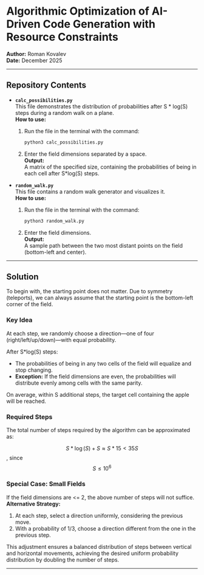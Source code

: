 # Algorithmic Optimization of AI-Driven Code Generation with Resource Constraints

**Author:** Roman Kovalev  
**Date:** December 2025  

---

## Repository Contents

- **`calc_possibilities.py`**  
  This file demonstrates the distribution of probabilities after S * log(S) steps during a random walk on a plane.  
  **How to use:**
  1. Run the file in the terminal with the command:  
     ```bash
     python3 calc_possibilities.py
     ```
  2. Enter the field dimensions separated by a space.  
  **Output:**  
  A matrix of the specified size, containing the probabilities of being in each cell after S*log(S) steps.

- **`random_walk.py`**  
  This file contains a random walk generator and visualizes it.  
  **How to use:**
  1. Run the file in the terminal with the command:  
     ```bash
     python3 random_walk.py
     ```
  2. Enter the field dimensions.  
  **Output:**  
  A sample path between the two most distant points on the field (bottom-left and center).

---

## Solution

To begin with, the starting point does not matter. Due to symmetry (teleports), we can always assume that the starting point is the bottom-left corner of the field.

### Key Idea

At each step, we randomly choose a direction—one of four (right/left/up/down)—with equal probability.  

After S*log(S) steps:
- The probabilities of being in any two cells of the field will equalize and stop changing.  
- **Exception:** If the field dimensions are even, the probabilities will distribute evenly among cells with the same parity.

On average, within S additional steps, the target cell containing the apple will be reached.

### Required Steps

The total number of steps required by the algorithm can be approximated as:  

$$S *\log(S) + S \approx S*15 < 35S$$, since $$S \leqslant 10^6 $$


### Special Case: Small Fields

If the field dimensions are <= 2, the above number of steps will not suffice.  
**Alternative Strategy:**
1. At each step, select a direction uniformly, considering the previous move.
2. With a probability of 1/3, choose a direction different from the one in the previous step.

This adjustment ensures a balanced distribution of steps between vertical and horizontal movements, achieving the desired uniform probability distribution by doubling the number of steps.

---

